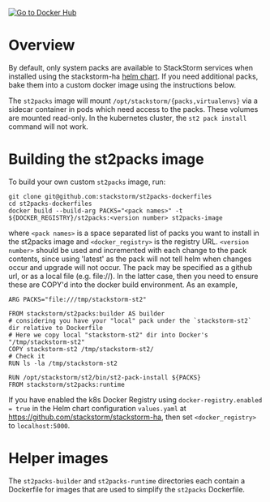 [![Go to Docker Hub](https://img.shields.io/docker/build/stackstorm/st2packs.svg)](https://hub.docker.com/r/stackstorm/st2packs/)

# Overview

By default, only system packs are available to StackStorm services when installed using the
stackstorm-ha [helm chart](https://helm.stackstorm.com). If you need additional packs,
bake them into a custom docker image using the instructions below.

The `st2packs` image will mount `/opt/stackstorm/{packs,virtualenvs}` via a sidecar container in
pods which need access to the packs. These volumes are mounted read-only. In the kubernetes cluster,
the `st2 pack install` command will not work.

# Building the st2packs image

To build your own custom `st2packs` image, run:

```
git clone git@github.com:stackstorm/st2packs-dockerfiles
cd st2packs-dockerfiles
docker build --build-arg PACKS="<pack names>" -t ${DOCKER_REGISTRY}/st2packs:<version number> st2packs-image
```

where `<pack names>` is a space separated list of packs you want to install in the st2packs image
and `<docker_registry>` is the registry URL. `<version number>` should be used and incremented with each change to the pack contents, since using 'latest' as the pack will not tell helm when changes occur and upgrade will not occur. The pack may be specified as a github url, or as a
local file (e.g. file://<path to file>). In the latter case, then you need to ensure these are
COPY'd into the docker build environment. As an example,

```
ARG PACKS="file:///tmp/stackstorm-st2"

FROM stackstorm/st2packs:builder AS builder
# considering you have your "local" pack under the `stackstorm-st2` dir relative to Dockerfile
# Here we copy local "stackstorm-st2" dir into Docker's "/tmp/stackstorm-st2"
COPY stackstorm-st2 /tmp/stackstorm-st2/
# Check it
RUN ls -la /tmp/stackstorm-st2

RUN /opt/stackstorm/st2/bin/st2-pack-install ${PACKS}
FROM stackstorm/st2packs:runtime
```

If you have enabled the k8s Docker Registry using `docker-registry.enabled = true`
in the Helm chart configuration `values.yaml` at https://github.com/stackstorm/stackstorm-ha,
then set `<docker_registry>` to `localhost:5000`.

# Helper images

The `st2packs-builder` and `st2packs-runtime` directories each contain a Dockerfile for images that
are used to simplify the `st2packs` Dockerfile.
